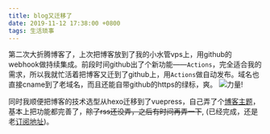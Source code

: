 ```yaml
---
title: blog又迁移了
date: 2019-11-12 17:38:00 +0800
tags: 生活琐事
---
```


第二次大折腾博客了，上次把博客放到了我的小水管vps上，用github的webhook做持续集成。前段时间github出了个新功能——`Actions`，完全适合我的需求，所以我就忙活着把博客又迁到了github上，用`Actions`做自动发布。域名也直接cname到了老域名，而且还能自带github的https的绿标，爽。
![力量!](https://t10.baidu.com/it/u=558790623,3064289337&fm=170&s=C55F38D29ED69E82E38D05730100A0E2&w=198&h=156&img.JPEG)

同时我顺便把博客的技术选型从hexo迁移到了vuepress，自己弄了个[博客主题](https://github.com/cky917/vuepress-theme-cky)，基本上把功能都完善了，~~除了rss还没弄，之后有时间再弄一下~~, (已经完成，还是老[订阅地址](https://blog.chenkeyi.com/atom.xml))。
